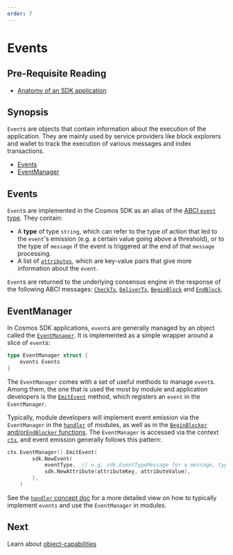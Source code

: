 ```yaml
---
order: 7
---
```


# Events

## Pre-Requisite Reading

- [Anatomy of an SDK application](../basics/app-anatomy.md)

## Synopsis

`Event`s are objects that contain information about the execution of the application. They are mainly used by service providers like block explorers and wallet to track the execution of various messages and index transactions. 

- [Events](#events)
- [EventManager](#eventmanager)

## Events

`Event`s are implemented in the Cosmos SDK as an alias of the [ABCI `event` type](https://github.com/tendermint/tendermint/blob/master/abci/types/types.pb.go#L2661-L2667). They contain:

- A **type** of type `string`, which can refer to the type of action that led to the `event`'s emission (e.g. a certain value going above a threshold), or to the type of `message` if the event is triggered at the end of that `message` processing. 
- A list of [`attributes`](https://github.com/cosmos/cosmos-sdk/blob/master/types/events.go#L53-L56), which are key-value pairs that give more information about the `event`. 

`Event`s are returned to the underlying consensus engine in the response of the following ABCI messages: [`CheckTx`](./baseapp.md#checktx), [`DeliverTx`](./baseapp.md#delivertx), [`BeginBlock`](./baseapp.md#beginblock) and [`EndBlock`](./baseapp.md#endblock). 

## EventManager

In Cosmos SDK applications, `event`s are generally managed by an object called the [`EventManager`](https://github.com/cosmos/cosmos-sdk/blob/master/types/events.go#L18-L20). It is implemented as a simple wrapper around a slice of `event`s: 

```go
type EventManager struct {
	events Events
}
```

The `EventManager` comes with a set of useful methods to manage `event`s. Among them, the one that is used the most by module and application developers is the [`EmitEvent`](https://github.com/cosmos/cosmos-sdk/blob/master/types/events.go#L29-L31) method, which registers an `event` in the `EventManager`. 

Typically, module developers will implement event emission via the `EventManager` in the [`handler`](../building-modules/handler.md) of modules, as well as in the [`BeginBlocker` and/or`EndBlocker` functions](../building-modules/beginblock-endblock.md). The `EventManager` is accessed via the context [`ctx`](./context.md), and event emission generally follows this pattern:

```go
ctx.EventManager().EmitEvent(
		sdk.NewEvent(
			eventType,  // e.g. sdk.EventTypeMessage for a message, types.CustomEventType for a custom event defined in the module
			sdk.NewAttribute(attributeKey, attributeValue),
		),
    )
```

See the [`handler` concept doc](../building-modules/handler.md) for a more detailed view on how to typically implement `events` and use the `EventManager` in modules. 

## Next

Learn about [object-capabilities](./ocap.md)